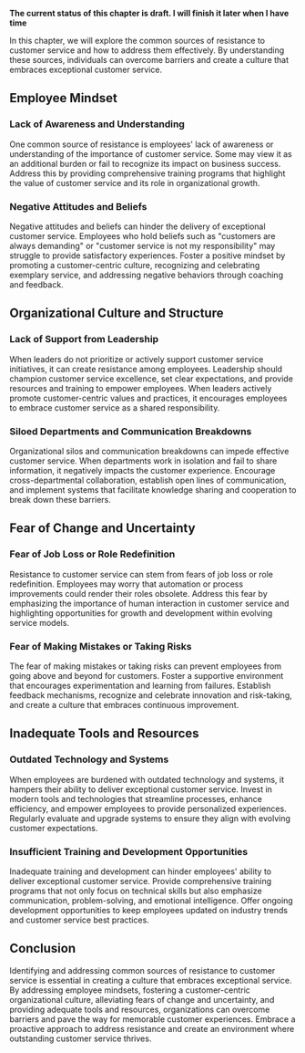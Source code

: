 **The current status of this chapter is draft. I will finish it later when I have time**

In this chapter, we will explore the common sources of resistance to customer service and how to address them effectively. By understanding these sources, individuals can overcome barriers and create a culture that embraces exceptional customer service.

Employee Mindset
----------------

### Lack of Awareness and Understanding

One common source of resistance is employees' lack of awareness or understanding of the importance of customer service. Some may view it as an additional burden or fail to recognize its impact on business success. Address this by providing comprehensive training programs that highlight the value of customer service and its role in organizational growth.

### Negative Attitudes and Beliefs

Negative attitudes and beliefs can hinder the delivery of exceptional customer service. Employees who hold beliefs such as "customers are always demanding" or "customer service is not my responsibility" may struggle to provide satisfactory experiences. Foster a positive mindset by promoting a customer-centric culture, recognizing and celebrating exemplary service, and addressing negative behaviors through coaching and feedback.

Organizational Culture and Structure
------------------------------------

### Lack of Support from Leadership

When leaders do not prioritize or actively support customer service initiatives, it can create resistance among employees. Leadership should champion customer service excellence, set clear expectations, and provide resources and training to empower employees. When leaders actively promote customer-centric values and practices, it encourages employees to embrace customer service as a shared responsibility.

### Siloed Departments and Communication Breakdowns

Organizational silos and communication breakdowns can impede effective customer service. When departments work in isolation and fail to share information, it negatively impacts the customer experience. Encourage cross-departmental collaboration, establish open lines of communication, and implement systems that facilitate knowledge sharing and cooperation to break down these barriers.

Fear of Change and Uncertainty
------------------------------

### Fear of Job Loss or Role Redefinition

Resistance to customer service can stem from fears of job loss or role redefinition. Employees may worry that automation or process improvements could render their roles obsolete. Address this fear by emphasizing the importance of human interaction in customer service and highlighting opportunities for growth and development within evolving service models.

### Fear of Making Mistakes or Taking Risks

The fear of making mistakes or taking risks can prevent employees from going above and beyond for customers. Foster a supportive environment that encourages experimentation and learning from failures. Establish feedback mechanisms, recognize and celebrate innovation and risk-taking, and create a culture that embraces continuous improvement.

Inadequate Tools and Resources
------------------------------

### Outdated Technology and Systems

When employees are burdened with outdated technology and systems, it hampers their ability to deliver exceptional customer service. Invest in modern tools and technologies that streamline processes, enhance efficiency, and empower employees to provide personalized experiences. Regularly evaluate and upgrade systems to ensure they align with evolving customer expectations.

### Insufficient Training and Development Opportunities

Inadequate training and development can hinder employees' ability to deliver exceptional customer service. Provide comprehensive training programs that not only focus on technical skills but also emphasize communication, problem-solving, and emotional intelligence. Offer ongoing development opportunities to keep employees updated on industry trends and customer service best practices.

Conclusion
----------

Identifying and addressing common sources of resistance to customer service is essential in creating a culture that embraces exceptional service. By addressing employee mindsets, fostering a customer-centric organizational culture, alleviating fears of change and uncertainty, and providing adequate tools and resources, organizations can overcome barriers and pave the way for memorable customer experiences. Embrace a proactive approach to address resistance and create an environment where outstanding customer service thrives.
